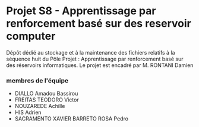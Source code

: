 # Projet S8 - Apprentissage par renforcement basé sur des reservoir computer

Dépôt dédié au stockage et à la maintenance des fichiers relatifs à la séquence huit du Pôle Projet : Apprentissage par renforcement basé sur des réservoirs informatiques. Le projet est encadré par M. RONTANI Damien

### membres de l'équipe

- DIALLO Amadou Bassirou
- FREITAS TEODORO Victor 
- NOUZAREDE Achille
- HIS Adrien
- SACRAMENTO XAVIER BARRETO ROSA Pedro
